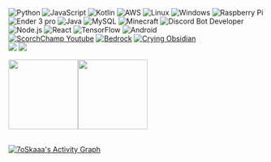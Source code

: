 ![Python](https://img.shields.io/badge/-Python-000?&logo=Python&style=for-the-badge&labelColor=555555&color=333333)
![JavaScript](https://img.shields.io/badge/-JavaScript-000?&logo=JavaScript&style=for-the-badge&labelColor=111111&color=333333)
![Kotlin](https://img.shields.io/badge/-Kotlin-000?&logo=Kotlin&style=for-the-badge&labelColor=F6891F&color=333333)
![AWS](https://img.shields.io/badge/-AWS-000?&logo=Amazon-AWS&logoColor=F90&style=for-the-badge&labelColor=232f3e&color=333333)
![Linux](https://img.shields.io/badge/-Linux-000?&logo=Linux&style=for-the-badge&labelColor=bbbbbb&color=333333)
![Windows](https://img.shields.io/badge/-Windows-000?&logo=windows&style=for-the-badge&labelColor=555555&color=333333)
![Raspberry Pi](https://img.shields.io/badge/-Raspberry%20Pi-000?&logo=raspberrypi&style=for-the-badge&labelColor=c7053d&color=333333)
![Ender 3 pro](https://img.shields.io/badge/-Ender%203%20Pro-000?&logo=Ender3Pro&style=for-the-badge&color=333333)
![Java](https://img.shields.io/badge/-Java-000?&logo=Java&style=for-the-badge&labelColor=EEBA4C&color=333333)
![MySQL](https://img.shields.io/badge/-MySQL-000?&logo=MySQL&style=for-the-badge&labelColor=F29111&color=333333)
![Minecraft](https://img.shields.io/badge/-Minecraft-000?&logo=Minecraft&style=for-the-badge&labelColor=555555&color=333333)
![Discord Bot Developer](https://img.shields.io/badge/-Discord%20Bot%20Developer-000?&logo=Discord&style=for-the-badge&labelColor=2C2F33&color=333333)
![Node.js](https://img.shields.io/badge/-Node.js-000?&logo=node.js&style=for-the-badge&labelColor=303030&color=333333)
![React](https://img.shields.io/badge/-React-000?&logo=React&style=for-the-badge&labelColor=b4b7be&color=333333)
![TensorFlow](https://img.shields.io/badge/-TensorFlow-000?&logo=TensorFlow&style=for-the-badge&labelColor=616161&color=333333)
![Android](https://img.shields.io/badge/-ADB-000?&logo=Android&style=for-the-badge&labelColor=aaaaaa&color=333333)
<br>
<a href="https://socialblade.com/youtube/c/scorchchamp2">![ScorchChamp Youtube](https://img.shields.io/badge/-I%20Was%20The%20Dutch%20Top%2023%20Youtuber-000?&logo=Youtube&style=for-the-badge&labelColor=c3312c)</a>
<a href="https://www.youtube.com/channel/UC37Fy80jwUvBQVDya-xcNZQ">![Bedrock](https://img.shields.io/badge/-Bedrock%20(automated%20channel)-000?&logo=Youtube&style=for-the-badge&labelColor=c3312c)</a>
<a href="https://www.youtube.com/channel/UCBTGa6dpn4KCFcjzPo2HiUg">![Crying Obsidian](https://img.shields.io/badge/-Crying%20Obsidian%20(automated%20channel)-000?&logo=Youtube&style=for-the-badge&labelColor=c3312c)</a>
<br>
<a href="https://www.youtube.com/channel/UC37Fy80jwUvBQVDya-xcNZQ">![](https://img.shields.io/youtube/channel/views/UC37Fy80jwUvBQVDya-xcNZQ?style=for-the-badge&labelColor=c3312c)</a>
<a href="https://www.youtube.com/channel/UCBTGa6dpn4KCFcjzPo2HiUg">![](https://img.shields.io/youtube/channel/views/UCBTGa6dpn4KCFcjzPo2HiUg?style=for-the-badge&labelColor=c3312c)</a>


<a href="https://scorchchamp.com/"><img height="137px" src="https://github-readme-stats.vercel.app/api?username=scorchchamp&hide_title=true&hide_border=true&show_icons=true&include_all_commits=true&count_private=true&line_height=21&text_color=000&icon_color=000&bg_color=0,ea6161,ffc64d,fffc4d,52fa5a&theme=graywhite" /><!-- wi*quL3fcV --><img height="137px" src="https://github-readme-stats.vercel.app/api/top-langs/?username=scorchchamp&hide_title=true&hide_border=true&layout=compact&langs_count=15&text_color=000&icon_color=fff&bg_color=0,52fa5a,4dfcff,c64dff&theme=graywhite" /></a>

  <br/>
   <a href="https://github.com/ScorchChamp"><img alt="7oSkaaa's Activity Graph" src="https://activity-graph.herokuapp.com/graph?username=ScorchChamp&custom_title=ScorchChamp's%20Contribution%20Graph&theme=react-dark" /></a>
  <br/>
